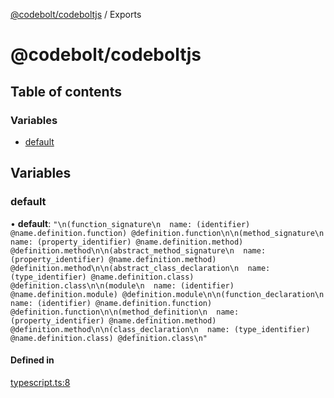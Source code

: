 [@codebolt/codeboltjs](README.md) / Exports

# @codebolt/codeboltjs

## Table of contents

### Variables

- [default](modules.md#default)

## Variables

### default

• **default**: ``"\n(function_signature\n  name: (identifier) @name.definition.function) @definition.function\n\n(method_signature\n  name: (property_identifier) @name.definition.method) @definition.method\n\n(abstract_method_signature\n  name: (property_identifier) @name.definition.method) @definition.method\n\n(abstract_class_declaration\n  name: (type_identifier) @name.definition.class) @definition.class\n\n(module\n  name: (identifier) @name.definition.module) @definition.module\n\n(function_declaration\n  name: (identifier) @name.definition.function) @definition.function\n\n(method_definition\n  name: (property_identifier) @name.definition.method) @definition.method\n\n(class_declaration\n  name: (type_identifier) @name.definition.class) @definition.class\n"``

#### Defined in

[typescript.ts:8](https://github.com/codeboltai/codeboltjs/blob/1ae9852f107cfee4a652d6d80c0a92c9344ec151/src/utils/parse-source-code/queries/typescript.ts#L8)

